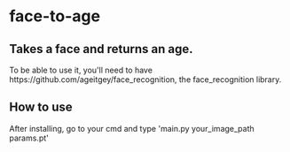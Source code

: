 # face-to-age
<h2>Takes a face and returns an age.</h2>
<p>To be able to use it, you'll need to have https://github.com/ageitgey/face_recognition, the face_recognition library.</p>

<h2>How to use</h2>
<p>After installing, go to your cmd and type 'main.py your_image_path params.pt'</p>
